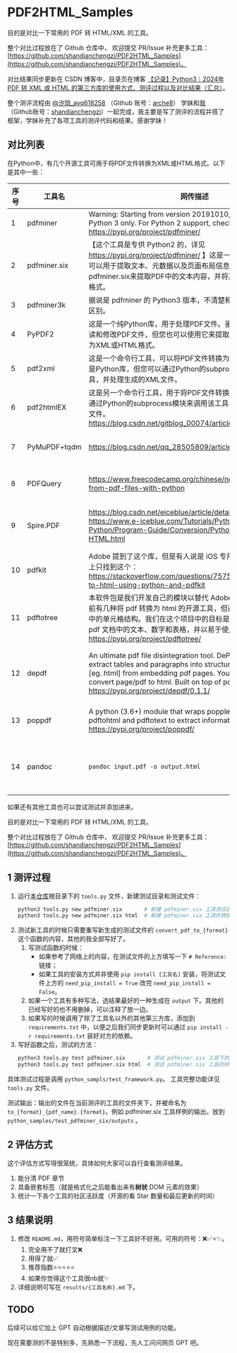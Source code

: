 # PDF2HTML_Samples

目的是对比一下常用的 PDF 转 HTML/XML 的工具。

整个对比过程放在了 Github 仓库中，
欢迎提交 PR/Issue 补充更多工具：[https://github.com/shandianchengzi/PDF2HTML_Samples](https://github.com/shandianchengzi/PDF2HTML_Samples)。

对比结果同步更新在 CSDN 博客中，目录页在博客 [【记录】Python3｜2024年 PDF 转 XML 或 HTML 的第三方库的使用方式、测评过程以及对比结果（汇总）](https://blog.csdn.net/sunyuhua_keyboard/article/details/138093382)。

整个测评流程由 [@汐琐_ayq618258](https://blog.csdn.net/ayq618258) （Github 账号：[arche8](https://github.com/arche8)） 学妹和[我](https://blog.csdn.net/qq_46106285)（Github账号：[shandianchengzi](https://github.com/shandianchengzi)）一起完成，我主要是写了测评的流程并搭了框架，学妹补充了各项工具的测评代码和结果。感谢学妹！

## 对比列表
在Python中，有几个开源工具可用于将PDF文件转换为XML或HTML格式。以下是其中一些：

| 序号 | 工具名       | 网传描述                                                     | 测试结果 |
| ---- | ------------ | ------------------------------------------------------------ | -------- |
| 1    | pdfminer     | Warning: Starting from version 20191010, PDFMiner supports Python 3 only. For Python 2 support, check out pdfminer.six. https://pypi.org/project/pdfminer/ |          |
| 2 | pdfminer.six | 【这个工具是专供 Python2 的，详见 https://pypi.org/project/pdfminer/ 】这是一个PDF文档解析器，可以用于提取文本、元数据以及页面布局信息。您可以使用pdfminer.six来提取PDF中的文本内容，并将其转换为XML或HTML格式。 | 不太好用，详见[【记录】Python3｜ 将 PDF 转换成 HTML/XML（✅⭐pdfminer.six）](https://blog.csdn.net/qq_46106285/article/details/138095328) |
| 3    | pdfminer3k   | 据说是 pdfminer 的 Python3 版本，不清楚和 pdfminer.six 有什么区别。 |          |
| 4    | PyPDF2       | 这是一个纯Python库，用于处理PDF文件。虽然主要用于创建、阅读和修改PDF文件，但您也可以使用它来提取文本内容，并将其转换为XML或HTML格式。 |          |
| 5    | pdf2xml      | 这是一个命令行工具，可以将PDF文件转换为XML格式。虽然它不是Python库，但您可以通过Python的subprocess模块来调用该工具，并处理生成的XML文件。 |          |
| 6    | pdf2htmlEX   | 这是另一个命令行工具，用于将PDF文件转换为HTML格式。您可以通过Python的subprocess模块来调用该工具，并处理生成的HTML文件。https://blog.csdn.net/gitblog_00074/article/details/136775457 | [【记录】Python3｜ 将 PDF 转换成 HTML/XML（✅⭐⭐⭐⭐pdf2htmlEX）](https://blog.csdn.net/qq_46106285/article/details/138356607) |
| 7    | PyMuPDF+tqdm | https://blog.csdn.net/qq_28505809/article/details/124147552  | ✅⭐PyMuPDF+tqdm：和pdfminer.six转换结果类似 |
| 8    | PDFQuery     | https://www.freecodecamp.org/chinese/news/extract-data-from-pdf-files-with-python | ✅⭐PDFQuery：不好，和pdfminer.six转换结果类似 |
| 9    | Spire.PDF    | https://blog.csdn.net/eiceblue/article/details/135988859, https://www.e-iceblue.com/Tutorials/Python/Spire.PDF-for-Python/Program-Guide/Conversion/Python-Convert-PDF-to-HTML.html | ✅⭐⭐⭐Spire.PDF：还行，就是转换参数太少，并且试用会有水印，最多只能转化10页 |
| 10   | pdfkit       | Adobe 提到了这个库，但是有人说是 iOS 专用的，StackOverflow 上只找到这个：https://stackoverflow.com/questions/75757120/convert-pdf-to-html-using-python-and-pdfkit |          |
| 11 |pdftotree|本软件包是我们开发自己的模块以替代 Adobe Acrobat 的成果。目前有几种将 pdf 转换为 html 的开源工具，但这些工具无法保留表格中的单元格结构。我们在这个项目中的目标是开发一个工具，提取 pdf 文档中的文本、数字和表格，并以易于使用的格式返回。https://pypi.org/project/pdftotree/|✅⭐⭐pdftotree：能转换但效果不太好，去除了很多格式|
| 12 |depdf|An ultimate pdf file disintegration tool. DePDF is designed to extract tables and paragraphs into structured markup language [eg. html] from embedding pdf pages. You can also use it to convert page/pdf to html. Built on top of pdfplumber. https://pypi.org/project/depdf/0.1.1/|✅⭐⭐depdf：能转换但效果不太好，去除了很多格式，和pdftotree类似，都不太能很明显的分清PDF的各个章节|
| 13 |poppdf|A python (3.6+) module that wraps poppler's pdftoimage, pdftohtml and pdftotext to extract informations from PDF. https://pypi.org/project/poppdf/|✅⭐poppdf：能转换但难以阅读，不排除是我没找到正确的使用方式|
| 14 |pandoc|`pandoc input.pdf -o output.html`|❌【已测，失败】pandoc 不接受 pdf 这个输入。详见 [【记录】Pandoc｜Linux安装最新Pandoc](https://blog.csdn.net/qq_46106285/article/details/138094313)。|

如果还有其他工具也可以尝试测试并添加进来。

目的是对比一下常用的 PDF 转 HTML/XML 的工具。

整个对比过程放在了 Github 仓库中，
欢迎提交 PR/Issue 补充更多工具：[https://github.com/shandianchengzi/PDF2HTML_Samples](https://github.com/shandianchengzi/PDF2HTML_Samples)。

## 1 测评过程

1. 运行[本仓库](https://github.com/shandianchengzi/PDF2HTML_Samples)根目录下的 `tools.py` 文件，新建测试目录和测试文件：
    ```bash
    python3 tools.py new pdfminer.six       # 新建 pdfminer.six 工具测试目录 `python_samples/test_pdfminer_six`
    python3 tools.py new pdfminer.six html  # 新建 pdfminer.six 工具的转换为 HTML 的测试文件 `python_samples/test_pdfminer_six/to_html.py`
    ```
2. 测试新工具的时候只需要重写新生成的测试文件的 `convert_pdf_to_{format}` 这个函数的内容，其他的我全部写好了。
   1. 写测试函数的时候：
	   - 如果参考了网络上的内容，在测试文件的上方填写一下 `# Reference: ` 链接；
	   - 如果工具的安装方式并非使用 `pip install [工具名]` 安装，将测试文件上方的 `need_pip_install = True` 改完 `need_pip_install = False`。
   4. 如果一个工具有多种写法，选结果最好的一种生成在 `output` 下。其他的已经写好的也不用删掉，可以注释了放一边。
   5. 如果写的时候调用了除了工具名以外的其他第三方库，添加到 `requirements.txt` 中，以便之后我们同步更新时可以通过 `pip install -r requirements.txt` 装好对方的依赖。
3. 写好函数之后，测试的方法：
   ```bash
   python3 tools.py test pdfminer.six       # 测试 pdfminer.six 工具下的所有格式转换文件
   python3 tools.py test pdfminer.six html  # 测试 pdfminer.six 工具的转换为 HTML 的测试文件
   ```

具体测试过程是调用 `python_sampls/test_framework.py`。
工具完整功能详见 `tools.py` 文件。

测试输出：输出的文件在当前测评的工具的文件夹下，并被命名为 `to_{format}_{pdf_name}.{format}`。例如 pdfminer.six 工具样例的输出，放到 `python_samples/test_pdfminer_six/outputs` 。

## 2 评估方式

这个评估方式写得很笼统，具体如何大家可以自行查看测评结果。

1. 能分清 PDF 章节
2. 具备嵌套标签（就是格式化之后能看出来有**树状** DOM 元素的效果）
3. 统计一下各个工具的社区活跃度（开源的看 Star 数量和最后更新的时间）


## 3 结果说明

1. 修改 `README.md`，用符号简单标注一下工具好不好用。可用的符号：❌✅⭐✨。
   1. 完全用不了就打叉❌
   2. 用得了就✅
   3. 推荐指数⭐⭐⭐⭐⭐
   4. 如果你觉得这个工具很nb就✨
2. 详细说明可写在 `results/{工具名称}.md` 下。

## TODO

后续可以给它加上 GPT 自动根据描述/文章写测试用例的功能。

现在需要测的不是特别多，先熟悉一下流程，先人工问问网页 GPT 吧。